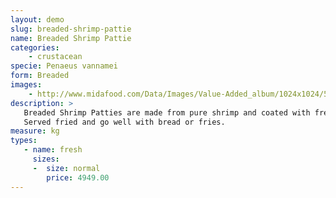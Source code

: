 ```yaml
---
layout: demo
slug: breaded-shrimp-pattie
name: Breaded Shrimp Pattie
categories:
    - crustacean
specie: Penaeus vannamei
form: Breaded
images:
    - http://www.midafood.com/Data/Images/Value-Added_album/1024x1024/54ace79565f3e172.jpg
description: >
   Breaded Shrimp Patties are made from pure shrimp and coated with fresh bread crumbs.
   Served fried and go well with bread or fries.
measure: kg
types:
   - name: fresh
     sizes:
     -  size: normal
        price: 4949.00
---
```

